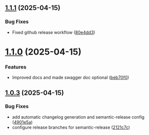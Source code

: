 ## [1.1.1](https://github.com/hasura/route-forge/compare/v1.1.0...v1.1.1) (2025-04-15)


### Bug Fixes

* Fixed github release workflow ([80e4dd3](https://github.com/hasura/route-forge/commit/80e4dd37c76aa8f161582f76b7eb2d2268f5b17f))

# [1.1.0](https://github.com/hasura/route-forge/compare/v1.0.3...v1.1.0) (2025-04-15)


### Features

* Improved docs and made swagger doc optional ([beb70f0](https://github.com/hasura/route-forge/commit/beb70f066d65e4b3de6ea91daf59ee881660e80a))

## [1.0.3](https://github.com/hasura/route-forge/compare/v1.0.2...v1.0.3) (2025-04-15)


### Bug Fixes

* add automatic changelog generation and semantic-release config ([4901e5a](https://github.com/hasura/route-forge/commit/4901e5abfbe444f073f6f9e16743e3db9aad6372))
* configure release branches for semantic-release ([2121c7c](https://github.com/hasura/route-forge/commit/2121c7c9bb60977eaf5907175d67ddf2ccd3fff1))

